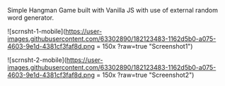 Simple Hangman Game built with Vanilla JS with use of external random word generator. 


![scrnsht-1-mobile](https://user-images.githubusercontent.com/63302890/182123483-1162d5b0-a075-4603-9e1d-4381cf3faf8d.png = 150x ?raw=true "Screenshot1")

![scrnsht-2-mobile](https://user-images.githubusercontent.com/63302890/182123483-1162d5b0-a075-4603-9e1d-4381cf3faf8d.png = 150x
?raw=true "Screenshot2")

